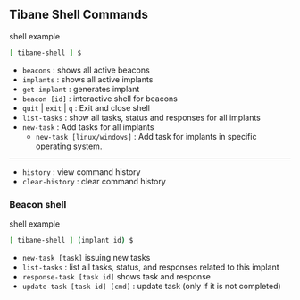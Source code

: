 

## Tibane Shell Commands

shell example
```sh
[ tibane-shell ] $
```

- `beacons` : shows all active beacons
- `implants` :  shows all active implants
- `get-implant` : generates implant
- `beacon [id]` : interactive shell for beacons
- `quit` | `exit` | `q` : Exit and close shell
- `list-tasks` : show all tasks, status and responses for all implants
- `new-task` : Add tasks for all implants
	- `new-task [linux/windows]` : Add task for implants in specific operating system.
---
- `history` : view command history
- `clear-history` : clear command history
### Beacon shell

shell example

```sh
[ tibane-shell ] (implant_id) $
```

-  `new-task [task]` issuing new tasks
-  `list-tasks` : list all tasks, status, and responses related to this implant
-  `response-task [task id]` shows task and response
-  `update-task [task id] [cmd]` : update task (only if it is not completed)


